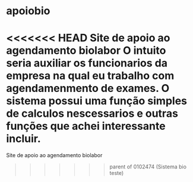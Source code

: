 # apoiobio
<<<<<<< HEAD
Site de apoio ao agendamento biolabor 
O  intuito seria auxiliar  os funcionarios da empresa na qual eu trabalho com agendamenmento de exames. O sistema possui uma função simples de calculos nescessarios e outras funções que achei interessante incluir. 
=======
Site de apoio ao agendamento biolabor
>>>>>>> parent of 0102474 (Sistema bio teste)
